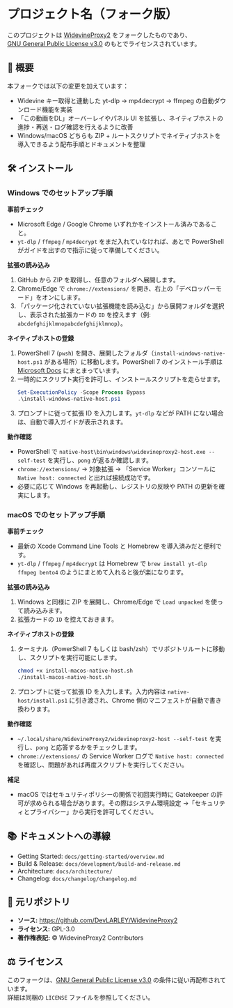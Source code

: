 # プロジェクト名（フォーク版）

このプロジェクトは [WidevineProxy2](https://github.com/DevLARLEY/WidevineProxy2) をフォークしたものであり、  
[GNU General Public License v3.0](./LICENSE) のもとでライセンスされています。

## 📄 概要

本フォークでは以下の変更を加えています：

- Widevine キー取得と連動した yt-dlp → mp4decrypt → ffmpeg の自動ダウンロード機能を実装
- 「この動画をDL」オーバーレイやパネル UI を拡張し、ネイティブホストの進捗・再送・ログ確認を行えるように改善
- Windows/macOS どちらも ZIP + ルートスクリプトでネイティブホストを導入できるよう配布手順とドキュメントを整理

## 🛠 インストール

### Windows でのセットアップ手順

**事前チェック**
- Microsoft Edge / Google Chrome いずれかをインストール済みであること。
- `yt-dlp` / `ffmpeg` / `mp4decrypt` をまだ入れていなければ、あとで PowerShell がガイドを出すので指示に従って準備してください。

**拡張の読み込み**
1. GitHub から ZIP を取得し、任意のフォルダへ展開します。
2. Chrome/Edge で `chrome://extensions/` を開き、右上の「デベロッパーモード」をオンにします。
3. 「パッケージ化されていない拡張機能を読み込む」から展開フォルダを選択し、表示された拡張カードの `ID` を控えます（例: `abcdefghijklmnopabcdefghijklmnop`）。

**ネイティブホストの登録**
1. PowerShell 7 (`pwsh`) を開き、展開したフォルダ（`install-windows-native-host.ps1` がある場所）に移動します。PowerShell 7 のインストール手順は [Microsoft Docs](https://learn.microsoft.com/powershell/scripting/install/installing-powershell) にまとまっています。
2. 一時的にスクリプト実行を許可し、インストールスクリプトを走らせます。
   ```powershell
   Set-ExecutionPolicy -Scope Process Bypass
   .\install-windows-native-host.ps1
   ```
3. プロンプトに従って拡張 ID を入力します。`yt-dlp` などが PATH にない場合は、自動で導入ガイドが表示されます。

**動作確認**
- PowerShell で `native-host\bin\windows\widevineproxy2-host.exe --self-test` を実行し、`pong` が返るか確認します。
- `chrome://extensions/` → 対象拡張 → 「Service Worker」コンソールに `Native host: connected` と出れば接続成功です。
- 必要に応じて Windows を再起動し、レジストリの反映や PATH の更新を確実にします。

### macOS でのセットアップ手順

**事前チェック**
- 最新の Xcode Command Line Tools と Homebrew を導入済みだと便利です。
- `yt-dlp` / `ffmpeg` / `mp4decrypt` は Homebrew で `brew install yt-dlp ffmpeg bento4` のようにまとめて入れると後が楽になります。

**拡張の読み込み**
1. Windows と同様に ZIP を展開し、Chrome/Edge で `Load unpacked` を使って読み込みます。
2. 拡張カードの `ID` を控えておきます。

**ネイティブホストの登録**
1. ターミナル（PowerShell 7 もしくは bash/zsh）でリポジトリルートに移動し、スクリプトを実行可能にします。
   ```bash
   chmod +x install-macos-native-host.sh
   ./install-macos-native-host.sh
   ```
2. プロンプトに従って拡張 ID を入力します。入力内容は `native-host/install.ps1` に引き渡され、Chrome 側のマニフェストが自動で書き換わります。

**動作確認**
- `~/.local/share/WidevineProxy2/widevineproxy2-host --self-test` を実行し、`pong` と応答するかをチェックします。
- `chrome://extensions/` の Service Worker ログで `Native host: connected` を確認し、問題があれば再度スクリプトを実行してください。

**補足**
- macOS ではセキュリティポリシーの関係で初回実行時に Gatekeeper の許可が求められる場合があります。その際はシステム環境設定 →「セキュリティとプライバシー」から実行を許可してください。

## 📚 ドキュメントへの導線
- Getting Started: `docs/getting-started/overview.md`
- Build & Release: `docs/development/build-and-release.md`
- Architecture: `docs/architecture/`
- Changelog: `docs/changelog/changelog.md`

## 🔗 元リポジトリ

- **ソース:** https://github.com/DevLARLEY/WidevineProxy2  
- **ライセンス:** GPL-3.0  
- **著作権表記:** © WidevineProxy2 Contributors

## ⚖️ ライセンス

このフォークは、[GNU General Public License v3.0](./LICENSE) の条件に従い再配布されています。  
詳細は同梱の `LICENSE` ファイルを参照してください。
